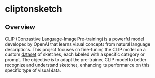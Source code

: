 # cliptonsketch

## Overview
CLIP (Contrastive Language-Image Pre-training) is a powerful model developed by OpenAI that learns visual concepts from natural language descriptions. This project focuses on fine-tuning the CLIP model on a custom [dataset](https://github.com/googlecreativelab/quickdraw-dataset) of sketches, each labeled with a specific category or prompt. The objective is to adapt the pre-trained CLIP model to better recognize and understand sketches, enhancing its performance on this specific type of visual data.
